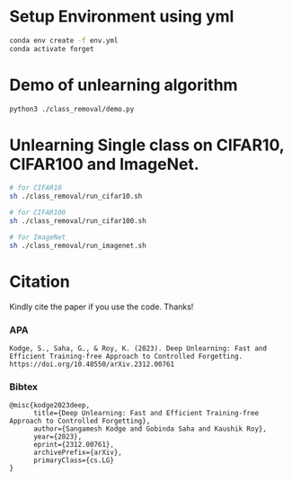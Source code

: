 # Setup Environment using yml
```bash
conda env create -f env.yml
conda activate forget
```
# Demo of unlearning algorithm 
```bash
python3 ./class_removal/demo.py
```
#  Unlearning Single class on CIFAR10, CIFAR100 and ImageNet.
```bash
# for CIFAR10
sh ./class_removal/run_cifar10.sh
```

```bash
# for CIFAR100
sh ./class_removal/run_cifar100.sh
```

```bash
# for ImageNet
sh ./class_removal/run_imagenet.sh
```

# Citation
Kindly cite the paper if you use the code. Thanks!

### APA
```
Kodge, S., Saha, G., & Roy, K. (2023). Deep Unlearning: Fast and Efficient Training-free Approach to Controlled Forgetting. https://doi.org/10.48550/arXiv.2312.00761
```

### Bibtex
```
@misc{kodge2023deep,
      title={Deep Unlearning: Fast and Efficient Training-free Approach to Controlled Forgetting}, 
      author={Sangamesh Kodge and Gobinda Saha and Kaushik Roy},
      year={2023},
      eprint={2312.00761},
      archivePrefix={arXiv},
      primaryClass={cs.LG}
}
```
